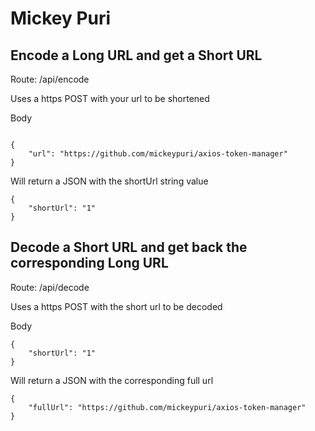 # Mickey Puri

## Encode a Long URL and get a Short URL

Route: /api/encode

Uses a https POST with your url to be shortened

Body
``` Body

{
    "url": "https://github.com/mickeypuri/axios-token-manager"
}

```

Will return a JSON with the shortUrl string value
```
{
    "shortUrl": "1"
}
```

## Decode a Short URL and get back the corresponding Long URL

Route: /api/decode

Uses a https POST with the short url to be decoded

Body
```
{
    "shortUrl": "1"
}
```

Will return a JSON with the corresponding full url
```
{
    "fullUrl": "https://github.com/mickeypuri/axios-token-manager"
}
```

